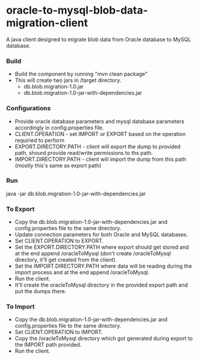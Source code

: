 # oracle-to-mysql-blob-data-migration-client

A java client designed to migrate blob data from Oracle database to MySQL database.

### Build
- Build the component by running "mvn clean package"
- This will create two jars in /target directory.
  - db.blob.migration-1.0.jar
  - db.blob.migration-1.0-jar-with-dependencies.jar
  
### Configurations
- Provide oracle database parameters and mysql database parameters accordingly in config.properties file.
- CLIENT.OPERATION - set IMPORT or EXPORT based on the operation requiried to perform
- EXPORT.DIRECTORY.PATH - client will export the dump to provided path, shourd provide read/write permissions to ths path.
- IMPORT.DIRECTORY.PATH - client will import the dump from this path (mostly this's same as export path)

### Run

java -jar db.blob.migration-1.0-jar-with-dependencies.jar

### To Export
- Copy the db.blob.migration-1.0-jar-with-dependencies.jar and config.properties file to the same directory.
- Update connection parameters for both Oracle and MySQL databases.
- Set CLIENT.OPERATION to EXPORT.
- Set the EXPORT.DIRECTORY.PATH where export should get stored and at the end append /oracleToMysql (don't create /oracleToMysql directory, it'll get created from the client).
- Set the IMPORT.DIRECTORY.PATH where data will be reading during the import process and at the end append /oracleToMysql.
- Run the client.
- It'll create the oracleToMysql directory in the provided export path and put the dumps there.

### To Import
- Copy the db.blob.migration-1.0-jar-with-dependencies.jar and config.properties file to the same directory.
- Set CLIENT.OPERATION to IMPORT.
- Copy the /oracleToMysql directory which got generated during export to the IMPORT path provided.
- Run the client.

